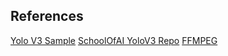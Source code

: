 ## References
[Yolo V3 Sample](https://colab.research.google.com/drive/1LbKkQf4hbIuiUHunLlvY-cc0d_sNcAgS)
[SchoolOfAI YoloV3 Repo](https://github.com/theschoolofai/YoloV3)
[FFMPEG](https://en.wikibooks.org/wiki/FFMPEG_An_Intermediate_Guide/image_sequence)